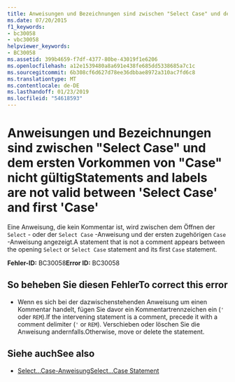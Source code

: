 ```yaml
---
title: Anweisungen und Bezeichnungen sind zwischen "Select Case" und dem ersten Vorkommen von "Case" nicht gültig
ms.date: 07/20/2015
f1_keywords:
- bc30058
- vbc30058
helpviewer_keywords:
- BC30058
ms.assetid: 399b4659-f7df-4377-80be-43019f1e6206
ms.openlocfilehash: a12e1539480a8a691e438fe685dd5338685a7c1c
ms.sourcegitcommit: 6b308cf6d627d78ee36dbbae8972a310ac7fd6c8
ms.translationtype: MT
ms.contentlocale: de-DE
ms.lasthandoff: 01/23/2019
ms.locfileid: "54618593"
---
```

# <a name="statements-and-labels-are-not-valid-between-select-case-and-first-case"></a><span data-ttu-id="1b0dd-102">Anweisungen und Bezeichnungen sind zwischen "Select Case" und dem ersten Vorkommen von "Case" nicht gültig</span><span class="sxs-lookup"><span data-stu-id="1b0dd-102">Statements and labels are not valid between 'Select Case' and first 'Case'</span></span>
<span data-ttu-id="1b0dd-103">Eine Anweisung, die kein Kommentar ist, wird zwischen dem Öffnen der `Select` - oder der `Select Case` -Anweisung und der ersten zugehörigen `Case` -Anweisung angezeigt.</span><span class="sxs-lookup"><span data-stu-id="1b0dd-103">A statement that is not a comment appears between the opening `Select` or `Select Case` statement and its first `Case` statement.</span></span>  
  
 <span data-ttu-id="1b0dd-104">**Fehler-ID:** BC30058</span><span class="sxs-lookup"><span data-stu-id="1b0dd-104">**Error ID:** BC30058</span></span>  
  
## <a name="to-correct-this-error"></a><span data-ttu-id="1b0dd-105">So beheben Sie diesen Fehler</span><span class="sxs-lookup"><span data-stu-id="1b0dd-105">To correct this error</span></span>  
  
-   <span data-ttu-id="1b0dd-106">Wenn es sich bei der dazwischenstehenden Anweisung um einen Kommentar handelt, fügen Sie davor ein Kommentartrennzeichen ein (`'` oder `REM`).</span><span class="sxs-lookup"><span data-stu-id="1b0dd-106">If the intervening statement is a comment, precede it with a comment delimiter (`'` or `REM`).</span></span> <span data-ttu-id="1b0dd-107">Verschieben oder löschen Sie die Anweisung andernfalls.</span><span class="sxs-lookup"><span data-stu-id="1b0dd-107">Otherwise, move or delete the statement.</span></span>  
  
## <a name="see-also"></a><span data-ttu-id="1b0dd-108">Siehe auch</span><span class="sxs-lookup"><span data-stu-id="1b0dd-108">See also</span></span>
- [<span data-ttu-id="1b0dd-109">Select...Case-Anweisung</span><span class="sxs-lookup"><span data-stu-id="1b0dd-109">Select...Case Statement</span></span>](../../visual-basic/language-reference/statements/select-case-statement.md)
